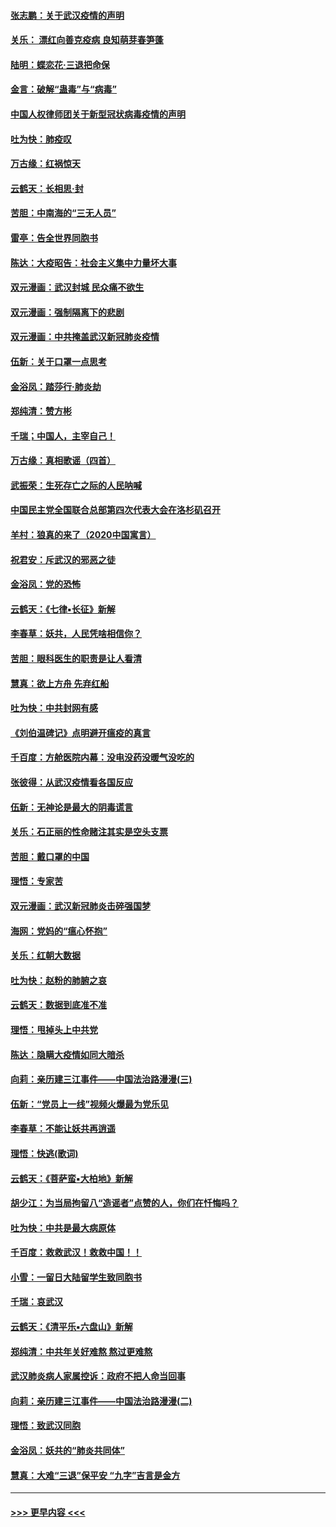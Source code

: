 #### [张志鹏：关于武汉疫情的声明](../pages/nsc993/n11867182.md?t=02140633) 
#### [关乐： 漂红向善克疫病 良知萌芽春笋蓬](../pages/nsc993/n11865710.md?t=02140633) 
#### [陆明：蝶恋花‧三退把命保](../pages/nsc993/n11865673.md?t=02140633) 
#### [金言：破解“蛊毒”与“病毒”](../pages/nsc993/n11864103.md?t=02140633) 
#### [中国人权律师团关于新型冠状病毒疫情的声明](../pages/nsc993/n11864249.md?t=02140633) 
#### [吐为快：肺疫叹](../pages/nsc993/n11864027.md?t=02140633) 
#### [万古缘：红祸惊天](../pages/nsc993/n11864079.md?t=02140633) 
#### [云鹤天：长相思‧封](../pages/nsc993/n11864006.md?t=02140633) 
#### [苦胆：中南海的“三无人员”](../pages/nsc993/n11862997.md?t=02140633) 
#### [雷亭：告全世界同胞书](../pages/nsc993/n11862572.md?t=02140633) 
#### [陈达：大疫昭告：社会主义集中力量坏大事](../pages/nsc993/n11859419.md?t=02140633) 
#### [双元漫画：武汉封城 民众痛不欲生](../pages/nsc993/n11859287.md?t=02140633) 
#### [双元漫画：强制隔离下的悲剧](../pages/nsc993/n11859244.md?t=02140633) 
#### [双元漫画：中共掩盖武汉新冠肺炎疫情](../pages/nsc993/n11858249.md?t=02140633) 
#### [伍新：关于口罩一点思考](../pages/nsc993/n11859195.md?t=02140633) 
#### [金浴凤：踏莎行‧肺炎劫](../pages/nsc993/n11858227.md?t=02140633) 
#### [郑纯清：赞方彬](../pages/nsc993/n11856803.md?t=02140633) 
#### [千瑞；中国人，主宰自己！](../pages/nsc993/n11856793.md?t=02140633) 
#### [万古缘：真相歌谣（四首）](../pages/nsc993/n11856263.md?t=02140633) 
#### [武振荣：生死存亡之际的人民呐喊](../pages/nsc993/n11856256.md?t=02140633) 
#### [中国民主党全国联合总部第四次代表大会在洛杉矶召开](../pages/nsc993/n11856344.md?t=02140633) 
#### [羊村：狼真的来了（2020中国寓言）](../pages/nsc993/n11856229.md?t=02140633) 
#### [祝君安：斥武汉的邪恶之徒](../pages/nsc993/n11855861.md?t=02140633) 
#### [金浴凤：党的恐怖](../pages/nsc993/n11855849.md?t=02140633) 
#### [云鹤天：《七律▪长征》新解](../pages/nsc993/n11855479.md?t=02140633) 
#### [李春草：妖共，人民凭啥相信你？](../pages/nsc993/n11855196.md?t=02140633) 
#### [苦胆：眼科医生的职责是让人看清](../pages/nsc993/n11853840.md?t=02140633) 
#### [慧真：欲上方舟 先弃红船](../pages/nsc993/n11853483.md?t=02140633) 
#### [吐为快：中共封网有感](../pages/nsc993/n11852575.md?t=02140633) 
#### [《刘伯温碑记》点明避开瘟疫的真言](../pages/nsc993/n11852128.md?t=02140633) 
#### [千百度：方舱医院内幕：没电没药没暖气没吃的](../pages/nsc993/n11850211.md?t=02140633) 
#### [张彼得：从武汉疫情看各国反应](../pages/nsc993/n11850102.md?t=02140633) 
#### [伍新：无神论是最大的阴毒谎言](../pages/nsc993/n11846129.md?t=02140633) 
#### [关乐：石正丽的性命赌注其实是空头支票](../pages/nsc993/n11846109.md?t=02140633) 
#### [苦胆：戴口罩的中国](../pages/nsc993/n11845576.md?t=02140633) 
#### [理悟：专家苦](../pages/nsc993/n11845564.md?t=02140633) 
#### [双元漫画：武汉新冠肺炎击碎强国梦](../pages/nsc993/n11843320.md?t=02140633) 
#### [海网：党妈的“瘟心怀抱”](../pages/nsc993/n11840740.md?t=02140633) 
#### [关乐：红朝大数据](../pages/nsc993/n11840675.md?t=02140633) 
#### [吐为快：赵粉的肺腑之哀](../pages/nsc993/n11840618.md?t=02140633) 
#### [云鹤天：数据到底准不准](../pages/nsc993/n11840325.md?t=02140633) 
#### [理悟：甩掉头上中共党](../pages/nsc993/n11838826.md?t=02140633) 
#### [陈达：隐瞒大疫情如同大暗杀](../pages/nsc993/n11838771.md?t=02140633) 
#### [向莉：亲历建三江事件——中国法治路漫漫(三)](../pages/nsc993/n11831825.md?t=02140633) 
#### [伍新：“党员上一线”视频火爆最为党乐见](../pages/nsc993/n11838200.md?t=02140633) 
#### [李春草：不能让妖共再逍遥](../pages/nsc993/n11838102.md?t=02140633) 
#### [理悟：快逃(歌词)](../pages/nsc993/n11838083.md?t=02140633) 
#### [云鹤天：《菩萨蛮▪大柏地》新解](../pages/nsc993/n11838059.md?t=02140633) 
#### [胡少江：为当局拘留八“造谣者”点赞的人，你们在忏悔吗？](../pages/nsc993/n11836801.md?t=02140633) 
#### [吐为快：中共是最大病原体](../pages/nsc993/n11836748.md?t=02140633) 
#### [千百度：救救武汉！救救中国！！](../pages/nsc993/n11836145.md?t=02140633) 
#### [小雪：一留日大陆留学生致同胞书](../pages/nsc993/n11834624.md?t=02140633) 
#### [千瑞：哀武汉](../pages/nsc993/n11833647.md?t=02140633) 
#### [云鹤天：《清平乐▪六盘山》新解](../pages/nsc993/n11833611.md?t=02140633) 
#### [郑纯清：中共年关好难熬 熬过更难熬](../pages/nsc993/n11833489.md?t=02140633) 
#### [武汉肺炎病人家属控诉：政府不把人命当回事](../pages/nsc993/n11833205.md?t=02140633) 
#### [向莉：亲历建三江事件——中国法治路漫漫(二)](../pages/nsc993/n11829102.md?t=02140633) 
#### [理悟：致武汉同胞](../pages/nsc993/n11831522.md?t=02140633) 
#### [金浴凤：妖共的“肺炎共同体”](../pages/nsc993/n11829448.md?t=02140633) 
#### [慧真：大难“三退”保平安 “九字”吉言是金方](../pages/nsc993/n11829501.md?t=02140633) 

----
#### [ >>> 更早内容 <<< ](../indexes/nsc993-earlier.md)
